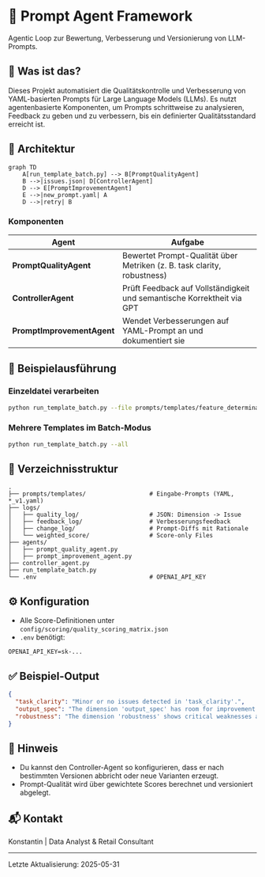 # 🧠 Prompt Agent Framework

Agentic Loop zur Bewertung, Verbesserung und Versionierung von LLM-Prompts.

## 🚀 Was ist das?

Dieses Projekt automatisiert die Qualitätskontrolle und Verbesserung von YAML-basierten Prompts für Large Language Models (LLMs). Es nutzt agentenbasierte Komponenten, um Prompts schrittweise zu analysieren, Feedback zu geben und zu verbessern, bis ein definierter Qualitätsstandard erreicht ist.

## 🧩 Architektur

```mermaid
graph TD
    A[run_template_batch.py] --> B[PromptQualityAgent]
    B -->|issues.json| D[ControllerAgent]
    D --> E[PromptImprovementAgent]
    E -->|new_prompt.yaml| A
    D -->|retry| B
```

### Komponenten

| Agent                            | Aufgabe                                                                   |
| -------------------------------- | ------------------------------------------------------------------------- |
| **PromptQualityAgent**     | Bewertet Prompt-Qualität über Metriken (z. B. task clarity, robustness) |
| **ControllerAgent**        | Prüft Feedback auf Vollständigkeit und semantische Korrektheit via GPT  |
| **PromptImprovementAgent** | Wendet Verbesserungen auf YAML-Prompt an und dokumentiert sie             |

## 🧪 Beispielausführung

### Einzeldatei verarbeiten

```bash
python run_template_batch.py --file prompts/templates/feature_determination_v1.yaml
```

### Mehrere Templates im Batch-Modus

```bash
python run_template_batch.py --all
```

## 📁 Verzeichnisstruktur

```
.
├── prompts/templates/                  # Eingabe-Prompts (YAML, *_v1.yaml)
├── logs/
│   ├── quality_log/                    # JSON: Dimension -> Issue
│   ├── feedback_log/                   # Verbesserungsfeedback
│   ├── change_log/                     # Prompt-Diffs mit Rationale
│   └── weighted_score/                 # Score-only Files
├── agents/
│   ├── prompt_quality_agent.py
│   ├── prompt_improvement_agent.py
├── controller_agent.py
├── run_template_batch.py
└── .env                                # OPENAI_API_KEY
```

## ⚙️ Konfiguration

- Alle Score-Definitionen unter `config/scoring/quality_scoring_matrix.json`
- `.env` benötigt:

```
OPENAI_API_KEY=sk-...
```

## ✅ Beispiel-Output

```json
{
  "task_clarity": "Minor or no issues detected in 'task_clarity'.",
  "output_spec": "The dimension 'output_spec' has room for improvement.",
  "robustness": "The dimension 'robustness' shows critical weaknesses and needs revision."
}
```

## 📌 Hinweis

- Du kannst den Controller-Agent so konfigurieren, dass er nach bestimmten Versionen abbricht oder neue Varianten erzeugt.
- Prompt-Qualität wird über gewichtete Scores berechnet und versioniert abgelegt.

## 📬 Kontakt

Konstantin | Data Analyst & Retail Consultant

---

Letzte Aktualisierung: 2025-05-31
